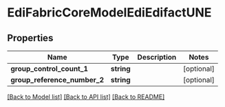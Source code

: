# EdiFabricCoreModelEdiEdifactUNE

## Properties
Name | Type | Description | Notes
------------ | ------------- | ------------- | -------------
**group_control_count_1** | **string** |  | [optional] 
**group_reference_number_2** | **string** |  | [optional] 

[[Back to Model list]](../README.md#documentation-for-models) [[Back to API list]](../README.md#documentation-for-api-endpoints) [[Back to README]](../README.md)


